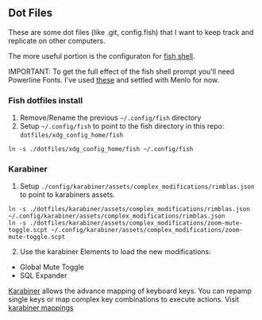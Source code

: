 ## Dot Files
These are some dot files (like .git, config.fish) that I want to keep track and replicate on other computers.

The more useful portion is the configuraton for [fish shell](http://fishshell.com/).

IMPORTANT: To get the full effect of the fish shell prompt you'll need Powerline Fonts. I've used [these](https://github.com/powerline/fonts) and settled with Menlo for now.

### Fish dotfiles install

1. Remove/Rename the previous `~/.config/fish` directory
2. Setup `~/.config/fish` to point to the fish directory in this repo: `dotfiles/xdg_config_home/fish`
```
ln -s ./dotfiles/xdg_config_home/fish ~/.config/fish
```

### Karabiner
1. Setup `./config/karabiner/assets/complex_modifications/rimblas.json` to point to karabiners assets.
```
ln -s ./dotfiles/karabiner/assets/complex_modifications/rimblas.json ~/.config/karabiner/assets/complex_modifications/rimblas.json
ln -s ./dotfiles/karabiner/assets/complex_modifications/zoom-mute-toggle.scpt ~/.config/karabiner/assets/complex_modifications/zoom-mute-toggle.scpt
```
2. Use the karabiner Elements to load the new modifications:
  * Global Mute Toggle
  * SQL Expander

[Karabiner](https://karabiner-elements.pqrs.org/) allows the advance mapping of keyboard keys.  You can repamp single keys or map complex key combinations to execute actions.
Visit [karabiner mappings](https://ke-complex-modifications.pqrs.org/?q=#application-specific) 
